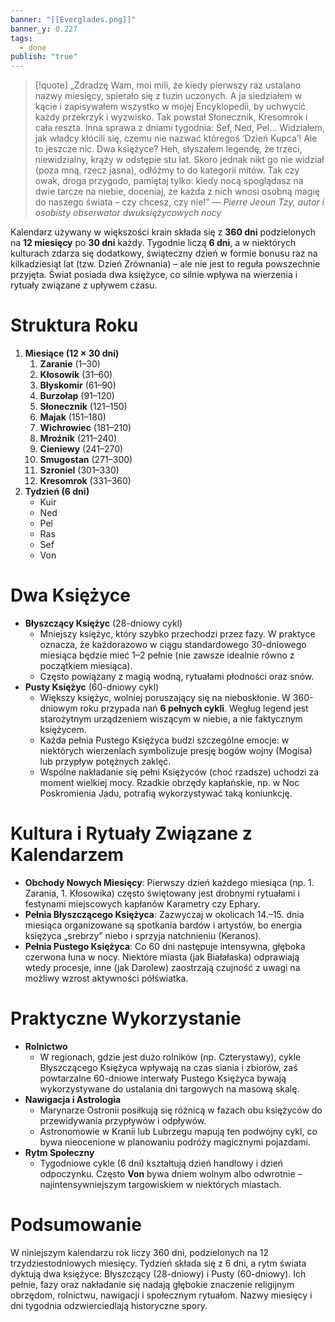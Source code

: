 ```yaml
---
banner: "[[Everglades.png]]"
banner_y: 0.227
tags:
  - done
publish: "true"
---
```

> [!quote] „Zdradzę Wam, moi mili, że kiedy pierwszy raz ustalano nazwy miesięcy, spierało się z tuzin uczonych. A ja siedziałem w kącie i zapisywałem wszystko w mojej Encyklopedii, by uchwycić każdy przekrzyk i wyzwisko. Tak powstał Słonecznik, Kresomrok i cała reszta. Inna sprawa z dniami tygodnia: Sef, Ned, Pel… Widziałem, jak władcy kłócili się, czemu nie nazwać któregoś ‘Dzień Kupca’!  Ale to jeszcze nic. Dwa księżyce? Heh, słyszałem legendę, że trzeci, niewidzialny, krąży w odstępie stu lat. Skoro jednak nikt go nie widział (poza mną, rzecz jasna), odłóżmy to do kategorii mitów. Tak czy owak, droga przygodo, pamiętaj tylko: kiedy nocą spoglądasz na dwie tarcze na niebie, doceniaj, że każda z nich wnosi osobną magię do naszego świata – czy chcesz, czy nie!”
>— _Pierre Jeoun Tzy, autor i osobisty obserwator dwuksiężycowych nocy_

Kalendarz używany w większości krain składa się z **360 dni** podzielonych na **12 miesięcy** po **30 dni** każdy. Tygodnie liczą **6 dni**, a w niektórych kulturach zdarza się dodatkowy, świąteczny dzień w formie bonusu raz na kilkadziesiąt lat (tzw. Dzień Zrównania) – ale nie jest to reguła powszechnie przyjęta. Świat posiada dwa księżyce, co silnie wpływa na wierzenia i rytuały związane z upływem czasu.
# Struktura Roku
1. **Miesiące (12 × 30 dni)**
    1. **Zaranie** (1–30)
    2. **Kłosowik** (31–60)
    3. **Błyskomir** (61–90)
    4. **Burzołap** (91–120)
    5. **Słonecznik** (121–150)
    6. **Majak** (151–180)
    7. **Wichrowiec** (181–210)
    8. **Mroźnik** (211–240)
    9. **Cieniewy** (241–270)
    10. **Smugostan** (271–300)
    11. **Szroniel** (301–330)
    12. **Kresomrok** (331–360)
2. **Tydzień (6 dni)**
    - Kuir
    - Ned
    - Pel
    - Ras
    - Sef
    - Von
# Dwa Księżyce
- **Błyszczący Księżyc** (28-dniowy cykl)
    - Mniejszy księżyc, który szybko przechodzi przez fazy. W praktyce oznacza, że każdorazowo w ciągu standardowego 30-dniowego miesiąca będzie mieć 1–2 pełnie (nie zawsze idealnie równo z początkiem miesiąca).
    - Często powiązany z magią wodną, rytuałami płodności oraz snów.
- **Pusty Księżyc** (60-dniowy cykl)
    - Większy księżyc, wolniej poruszający się na nieboskłonie. W 360-dniowym roku przypada nań **6 pełnych cykli**. Wegług legend jest starożytnym urządzeniem wiszącym w niebie, a nie faktycznym księżycem.
    - Każda pełnia Pustego Księżyca budzi szczególne emocje: w niektórych wierzeniach symbolizuje presję bogów wojny (Mogisa) lub przypływ potężnych zaklęć.
    - Wspólne nakładanie się pełni Księżyców (choć rzadsze) uchodzi za moment wielkiej mocy. Rzadkie obrzędy kapłańskie, np. w Noc Poskromienia Jadu, potrafią wykorzystywać taką koniunkcję.
# Kultura i Rytuały Związane z Kalendarzem
- **Obchody Nowych Miesięcy**: Pierwszy dzień każdego miesiąca (np. 1. Zarania, 1. Kłosowika) często świętowany jest drobnymi rytuałami i festynami miejscowych kapłanów Karametry czy Ephary.
- **Pełnia Błyszczącego Księżyca**: Zazwyczaj w okolicach 14.–15. dnia miesiąca organizowane są spotkania bardów i artystów, bo energia księżyca „srebrzy” niebo i sprzyja natchnieniu (Keranos).
- **Pełnia Pustego Księżyca**: Co 60 dni następuje intensywna, głęboka czerwona łuna w nocy. Niektóre miasta (jak Białałaska) odprawiają wtedy procesje, inne (jak Darolew) zaostrzają czujność z uwagi na możliwy wzrost aktywności półświatka.
# Praktyczne Wykorzystanie
- **Rolnictwo**
    - W regionach, gdzie jest dużo rolników (np. Czterystawy), cykle Błyszczącego Księżyca wpływają na czas siania i zbiorów, zaś powtarzalne 60-dniowe interwały Pustego Księżyca bywają wykorzystywane do ustalania dni targowych na masową skalę.
- **Nawigacja i Astrologia**
    - Marynarze Ostronii posiłkują się różnicą w fazach obu księżyców do przewidywania przypływów i odpływów.
    - Astronomowie w Kranii lub Lubrzegu mapują ten podwójny cykl, co bywa nieocenione w planowaniu podróży magicznymi pojazdami.
- **Rytm Społeczny**
    - Tygodniowe cykle (6 dni) kształtują dzień handlowy i dzień odpoczynku. Często **Von** bywa dniem wolnym albo odwrotnie – najintensywniejszym targowiskiem w niektórych miastach.
# Podsumowanie  
W niniejszym kalendarzu rok liczy 360 dni, podzielonych na 12 trzydziestodniowych miesięcy. Tydzień składa się z 6 dni, a rytm świata dyktują dwa księżyce: Błyszczący (28-dniowy) i Pusty (60-dniowy). Ich pełnie, fazy oraz nakładanie się nadają głębokie znaczenie religijnym obrzędom, rolnictwu, nawigacji i społecznym rytuałom. Nazwy miesięcy i dni tygodnia odzwierciedlają historyczne spory.
